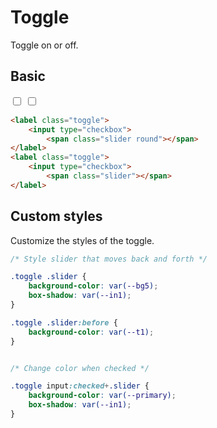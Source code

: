 # Toggle
Toggle on or off.

## Basic
<label class="toggle">
    <input type="checkbox">
        <span class="slider round"></span>
</label>
<label class="toggle">
    <input type="checkbox">
        <span class="slider"></span>
</label>

```html
<label class="toggle">
    <input type="checkbox">
        <span class="slider round"></span>
</label>
<label class="toggle">
    <input type="checkbox">
        <span class="slider"></span>
</label>
```

## Custom styles
Customize the styles of the toggle.
```css
/* Style slider that moves back and forth */

.toggle .slider {
    background-color: var(--bg5);
    box-shadow: var(--in1);
}

.toggle .slider:before {
    background-color: var(--t1);
}


/* Change color when checked */

.toggle input:checked+.slider {
    background-color: var(--primary);
    box-shadow: var(--in1);
}
```